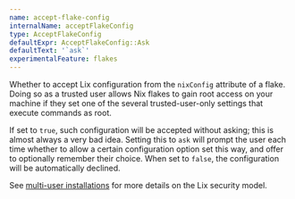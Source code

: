 ```yaml
---
name: accept-flake-config
internalName: acceptFlakeConfig
type: AcceptFlakeConfig
defaultExpr: AcceptFlakeConfig::Ask
defaultText: '`ask`'
experimentalFeature: flakes
---
```

Whether to accept Lix configuration from the `nixConfig` attribute of
a flake. Doing so as a trusted user allows Nix flakes to gain root
access on your machine if they set one of the several
trusted-user-only settings that execute commands as root.

If set to `true`, such configuration will be accepted without asking;
this is almost always a very bad idea. Setting this to `ask` will
prompt the user each time whether to allow a certain configuration
option set this way, and offer to optionally remember their choice.
When set to `false`, the configuration will be automatically
declined.

See [multi-user installations](@docroot@/installation/multi-user.md)
for more details on the Lix security model.
